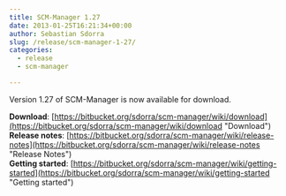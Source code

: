 ```yaml
---
title: SCM-Manager 1.27
date: 2013-01-25T16:21:34+00:00
author: Sebastian Sdorra
slug: /release/scm-manager-1-27/
categories:
  - release
  - scm-manager

---
```

Version 1.27 of SCM-Manager is now available for download.

**Download**: [https://bitbucket.org/sdorra/scm-manager/wiki/download](https://bitbucket.org/sdorra/scm-manager/wiki/download "Download")  
**Release notes**: [https://bitbucket.org/sdorra/scm-manager/wiki/release-notes](https://bitbucket.org/sdorra/scm-manager/wiki/release-notes "Release Notes")  
**Getting started**: [https://bitbucket.org/sdorra/scm-manager/wiki/getting-started](https://bitbucket.org/sdorra/scm-manager/wiki/getting-started "Getting started")

